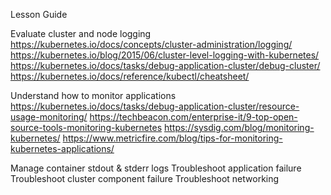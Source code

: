 Lesson Guide

Evaluate cluster and node logging
https://kubernetes.io/docs/concepts/cluster-administration/logging/
https://kubernetes.io/blog/2015/06/cluster-level-logging-with-kubernetes/
https://kubernetes.io/docs/tasks/debug-application-cluster/debug-cluster/
https://kubernetes.io/docs/reference/kubectl/cheatsheet/

Understand how to monitor applications
https://kubernetes.io/docs/tasks/debug-application-cluster/resource-usage-monitoring/
https://techbeacon.com/enterprise-it/9-top-open-source-tools-monitoring-kubernetes
https://sysdig.com/blog/monitoring-kubernetes/
https://www.metricfire.com/blog/tips-for-monitoring-kubernetes-applications/

Manage container stdout & stderr logs
Troubleshoot application failure
Troubleshoot cluster component failure
Troubleshoot networking